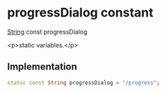 


# progressDialog constant







[String](https:api.flutter.dev/flutter/dart-core/String-class.html) const progressDialog
  




\<p\>static variables.\</p\>



## Implementation

```dart
static const String progressDialog = "/progress";
```







